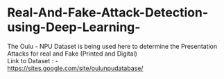 # Real-And-Fake-Attack-Detection-using-Deep-Learning-
The Oulu - NPU Dataset is being used here to determine the Presentation Attacks for real and Fake (Printed and Digital)<br />
Link to Dataset : - <br />
https://sites.google.com/site/oulunpudatabase/
